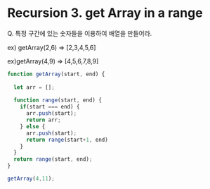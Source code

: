 # Recursion 3. get Array in a range

Q. 특정 구간에 있는 숫자들을 이용하여 배열을 만들어라.

ex) getArray(2,6) => [2,3,4,5,6]

ex)getArray(4,9) => [4,5,6,7,8,9]



```javascript
function getArray(start, end) {
  
  let arr = [];
  
  function range(start, end) {
    if(start === end) {
      arr.push(start);
      return arr;
    } else {
      arr.push(start);
      return range(start+1, end)
    }
  }
  return range(start, end);
}

getArray(4,11);
```

